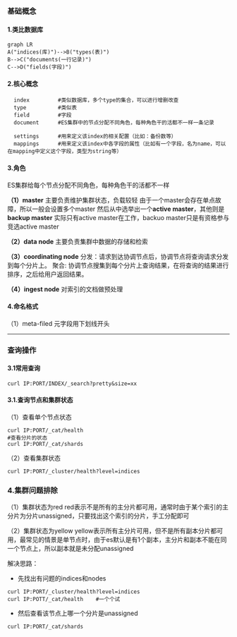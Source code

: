 ### 基础概念
#### 1.类比数据库
```mermaid
graph LR
A("indices(库)")-->B("types(表)")
B-->C("documents(一行记录)")
C-->D("fields(字段)")
```
#### 2.核心概念
```
  index         #类似数据库，多个type的集合，可以进行增删改查
  type          #类似表
  field         #字段
  document      #ES集群中的节点分配不同角色，每种角色干的活都不一样一条记录

  settings      #用来定义该index的相关配置（比如：备份数等）
  mappings      #用来定义该index中各字段的属性（比如有一个字段，名为name，可以在mapping中定义这个字段，类型为string等）
```
#### 3.角色
ES集群给每个节点分配不同角色，每种角色干的活都不一样

**（1）master**
主要负责维护集群状态，负载较轻
由于一个master会存在单点故障，所以一般会设置多个master
然后从中选举出一个**active master**，其他则是**backup master**
实际只有active master在工作，backuo master只是有资格参与竞选active master

**（2）data node**
主要负责集群中数据的存储和检索

**（3）coordinating node**
分发：请求到达协调节点后，协调节点将查询请求分发到每个分片上。
聚合: 协调节点搜集到每个分片上查询结果，在将查询的结果进行排序，之后给用户返回结果。

**（4）ingest node**
对索引的文档做预处理

#### 4.命名格式
（1）meta-filed
元字段用下划线开头
***
### 查询操作
#### 3.1常用查询
```shell
curl IP:PORT/INDEX/_search?pretty&size=xx
```
#### 3.1.查询节点和集群状态
（1）查看单个节点状态
```shell
curl IP:PORT/_cat/health
#查看分片的状态
curl IP:PORT/_cat/shards
```
（2）查看集群状态
```shell
curl IP:PORT/_cluster/health?level=indices
```
### 4.集群问题排除
（1）集群状态为red
red表示不是所有的主分片都可用，通常时由于某个索引的主分片为分片unassigned，只要找出这个索引的分片，手工分配即可

（2）集群状态为yellow
yellow表示所有主分片可用，但不是所有副本分片都可用，最常见的情景是单节点时，由于es默认是有1个副本，主分片和副本不能在同一个节点上，所以副本就是未分配unassigned

解决思路：
* 先找出有问题的indices和nodes
```shell
curl IP:PORT/_cluster/health?level=indices
curl IP:POTT/_cat/health    #一个个试
```
* 然后查看该节点上哪一个分片是unassigned
```shell
curl IP:PORT/_cat/shards
```
